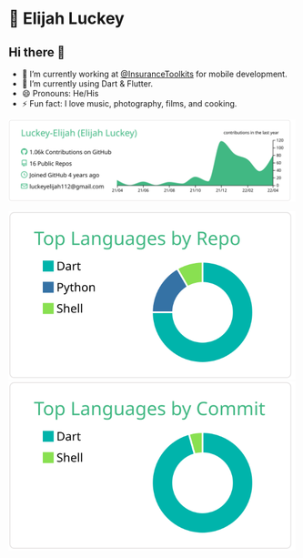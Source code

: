 # 🧭 Elijah Luckey

## Hi there 👋

- 🔭 I’m currently working at [@InsuranceToolkits][itk] for mobile development.
- 🌱 I’m currently using Dart & Flutter.
- 😄 Pronouns: He/His
- ⚡ Fun fact: I love music, photography, films, and cooking.

![Summary card](https://raw.githubusercontent.com/Luckey-Elijah/Luckey-Elijah/master/profile-summary-card-output/vue/0-profile-details.svg)

![Summary card](https://raw.githubusercontent.com/Luckey-Elijah/Luckey-Elijah/master/profile-summary-card-output/vue/1-repos-per-language.svg) ![Summary card](https://raw.githubusercontent.com/Luckey-Elijah/Luckey-Elijah/master/profile-summary-card-output/vue/2-most-commit-language.svg)

[itk]: https://github.com/InsuranceToolkits
